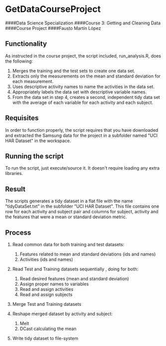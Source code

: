 # GetDataCourseProject
####Data Science Specialization
####Course 3: Getting and Cleaning Data
####Course Project
####Fausto Martín López

## Functionality

As instructed in the course project, the script included, run_analysis.R, does the following:

1. Merges the training and the test sets to create one data set.
2. Extracts only the measurements on the mean and standard deviation for each measurement. 
3. Uses descriptive activity names to name the activities in the data set.
4. Appropriately labels the data set with descriptive variable names. 
5. From the data set in step 4, creates a second, independent tidy data set with the average of each variable for each activity and each subject.

## Requisites

In order to function properly, the script requires that you have downloaded and extracted the Samsung data for the project in a subfolder named "UCI HAR Dataset" in the workspace.

## Running the script

To run the script, just execute/source it. It doesn't require loading any extra libraries.

## Result

The scripts generates a tidy dataset in a flat file with the name "tidyDataSet.txt" in the subfolder "UCI HAR Dataset".
This file contains one row for each activity and subject pair and columns for subject, activity and the features that were a mean or standard deviation metric.

## Process

1. Read common data for both training and test datasets:
	1. Features related to mean and standard deviations (ids and names)
	2. Activities (ids and names)

2. Read Test and Training datasets sequentially , doing for both:
	1. Read desired features (mean and standard deviation)
	2. Assign proper names to variables
	3. Read and assign activities
	4. Read and assign subjects

3. Merge Test and Training datasets

4. Reshape merged dataset by activity and subject:
	1. Melt
	2. DCast calculating the mean

5. Write tidy dataset to file-system
